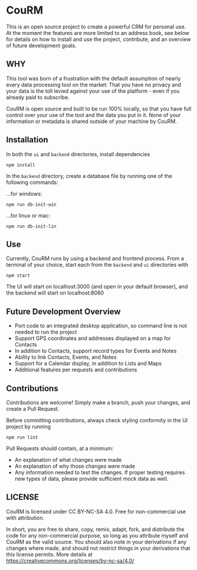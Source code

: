 # CouRM

This is an open source project to create a powerful CRM for personal use. At the moment the features are more limited to an address book, see below for details on how to install and use the project, contribute, and an overview of future development goals.

## WHY
This tool was born of a frustration with the default assumption of nearly every data processing tool on the market: That you have no privacy and your data is the toll levied against your use of the platform - even if you already paid to subscribe.

CouRM is open source and built to be run 100% locally, so that you have full control over your use of the tool and the data you put in it. None of your information or metadata is shared outside of your machine by CouRM.

## Installation
In both the `ui` and `backend` directories, install dependencies

    npm install

In the `backend` directory, create a database file by running one of the following commands:

...for windows:

    npm run db-init-win

...for linux or mac:

    npm run db-init-lin

## Use
Currently, CouRM runs by using a backend and frontend process. From a terminal of your choice, start each from the `backend` and `ui` directories with

    npm start

The UI will start on localhost:3000 (and open in your default browser), and the backend will start on localhost:8080

## Future Development Overview
- Port code to an integrated desktop application, so command line is not needed to run the project
- Support GPS coordinates and addresses displayed on a map for Contacts
- In addition to Contacts, support record types for Events and Notes
- Ability to link Contacts, Events, and Notes
- Support for a Calendar display, in addition to Lists and Maps
- Additional features per requests and contributions

## Contributions

Contributions are welcome! Simply make a branch, push your changes, and create a Pull Request.

Before committing contributions, always check styling conformity in the UI project by running

    npm run lint

Pull Requests should contain, at a minimum:
- An explanation of what changes were made
- An explanation of why those changes were made
- Any information needed to test the changes. If proper testing requires new types of data, please provide sufficient mock data as well.

## LICENSE

CouRM is licensed under CC BY-NC-SA 4.0. Free for non-commercial use with attribution.

In short, you are free to share, copy, remix, adapt, fork, and distribute the code for any non-commercial purpose, so long as you attribute myself and CouRM as the valid source. You should also note in your derivations if any changes where made, and should not restrict things in your derivations that this license permits. More details at https://creativecommons.org/licenses/by-nc-sa/4.0/